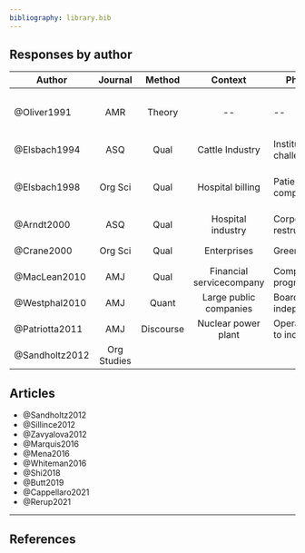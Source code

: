 ```yaml
---
bibliography: library.bib
---
```


## Responses by author

Author          | Journal       | Method    | Context                       | Phenomenon                        | Responses
-----           | :-:           | :-:       | :-:                           | ---                               | ---------                      
@Oliver1991     | AMR           | Theory    | --                            | --                                | Acquisce, Compromise, Avoid, Defy, Manipulate
@Elsbach1994    | ASQ           | Qual      | Cattle Industry               | Institutional challenges          | Denial, Acknowledgement
@Elsbach1998    | Org Sci       | Qual      | Hospital billing              | Patient complains/inquiries       | Accomodating, Legitimate, Intimidating, Bureacucratic
@Arndt2000      | ASQ           | Qual      | Hospital industry             | Corporate restructuring           | Impression management
@Crane2000      | Org Sci       | Qual      | Enterprises                   | Greening                          | "Amoralization" (decoupling)
@MacLean2010    | AMJ           | Qual      | Financial servicecompany      | Compliance programs               | Decoupling
@Westphal2010   | AMJ           | Quant     | Large public companies        | Board independence                | Impression management
@Patriotta2011  | AMJ           | Discourse | Nuclear power plant           | Operator response to incident     | Justifications
@Sandholtz2012  | Org Studies   | 

## Articles

* @Sandholtz2012
* @Sillince2012
* @Zavyalova2012
* @Marquis2016
* @Mena2016
* @Whiteman2016
* @Shi2018
* @Butt2019
* @Cappellaro2021
* @Rerup2021

---

## References